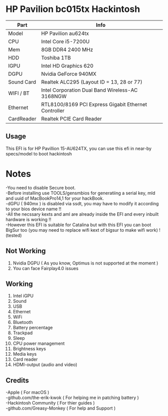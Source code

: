 # HP Pavilion bc015tx Hackintosh

| Part       | Info                                                         |
| ---------- | ------------------------------------------------------------ |
| Model      | HP Pavilion au624tx                                          |
| CPU        | Intel Core i5-7200U                                          |
| Mem        | 8GB DDR4 2400 MHz                                            |
| HDD        | Toshiba  1TB                                     |
| IGPU       | Intel HD Graphics 620                                        |
| DGPU       | Nvidia GeForce 940MX                                         |
| Sound Card | Realtek ALC295 (Layout ID = 13, 28 or 77)                    |
| WIFI / BT  | Intel Corporation Dual Band Wireless-AC 3168NGW              |
| Ethernet   | RTL8100/8169 PCI Express Gigabit Ethernet Controller         |
| CardReader | Realtek PCIE Card Reader                                     |    



## Usage
This EFI is for HP Pavillion 15-AU624TX, you can use this efi in near-by specs/model to boot hackintosh

# Notes
-You need to disable Secure boot. <br>
-Before installing use TOOLS/gensmbios for generatiing a serial key, mld and uuid of MacBookPro14,1 for your hackBook. <br>
-dGPU ( 940mx ) is disabled via ssdt, you may have to modify it according to your bios device name !! <br>
-All the necssary kexts and aml are already inside the EFI and every inbuilt hardware is working !! <br>
-However this EFI is suitable for Catalina but with this EFI you can boot BigSur too (you may need to replace wifi kext of bigsur to make wifi work) ! (tested) <br>

## Not Working

1. Nvidia DGPU ( As you know, Optimus is not supported at the moment )
2. You can face Fairplay4.0 issues

## Working

1. Intel iGPU
2. Sound
3. USB
4. Ethernet
5. WiFi
6. Bluetooth
7. Battery percentage
8. Trackpad
9. Sleep
10. CPU power management
11. Brightness keys
12. Media keys
13. Card reader
14. HDMI-output (audio and video)


## Credits

-Apple ( For macOS ) <br>
-github.com/the-erik-kwok ( For helping me in patching battery ) <br> 
-Hackintosh Community ( For thier guides ) <br>
-github.com/Greasy-Monkey ( For help and Support ) <br>
